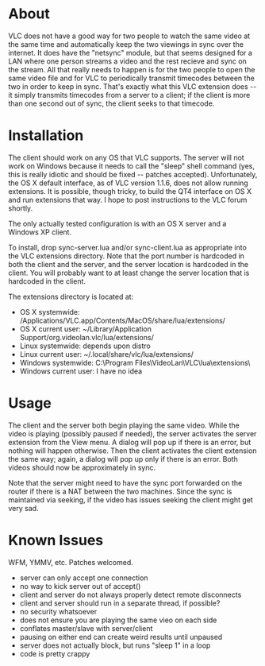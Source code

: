 About
=====

VLC does not have a good way for two people to watch the same video at the
same time and automatically keep the two viewings in sync over the internet.
It does have the "netsync" module, but that seems designed for a LAN where
one person streams a video and the rest recieve and sync on the stream. All
that really needs to happen is for the two people to open the same video
file and for VLC to periodically transmit timecodes between the two in order
to keep in sync. That's exactly what this VLC extension does -- it simply
transmits timecodes from a server to a client; if the client is more than
one second out of sync, the client seeks to that timecode.

Installation
============

The client should work on any OS that VLC supports. The server will not work
on Windows because it needs to call the "sleep" shell command (yes, this is
really idiotic and should be fixed -- patches accepted). Unfortunately, the
OS X default interface, as of VLC version 1.1.6, does not allow running
extensions. It is possible, though tricky, to build the QT4 interface on OS
X and run extensions that way. I hope to post instructions to the VLC forum
shortly.

The only actually tested configuration is with an OS X server and a Windows
XP client.

To install, drop sync-server.lua and/or sync-client.lua as appropriate into
the VLC extensions directory. Note that the port number is hardcoded in both
the client and the server, and the server location is hardcoded in the
client. You will probably want to at least change the server location that
is hardcoded in the client.

The extensions directory is located at:

 - OS X systemwide: /Applications/VLC.app/Contents/MacOS/share/lua/extensions/
 - OS X current user: ~/Library/Application Support/org.videolan.vlc/lua/extensions/
 - Linux systemwide: depends upon distro
 - Linux current user: ~/.local/share/vlc/lua/extensions/
 - Windows systemwide: C:\Program Files\VideoLan\VLC\lua\extensions\
 - Windows current user: I have no idea

Usage
=====

The client and the server both begin playing the same video. While the video
is playing (possibly paused if needed), the server activates the server
extension from the View menu. A dialog will pop up if there is an error, but
nothing will happen otherwise. Then the client activates the client
extension the same way; again, a dialog will pop up only if there is an
error. Both videos should now be approximately in sync.

Note that the server might need to have the sync port forwarded on the
router if there is a NAT between the two machines. Since the sync is
maintained via seeking, if the video has issues seeking the client might
get very sad.

Known Issues
============

WFM, YMMV, etc. Patches welcomed.

 - server can only accept one connection
 - no way to kick server out of accept()
 - client and server do not always properly detect remote disconnects
 - client and server should run in a separate thread, if possible?
 - no security whatsoever
 - does not ensure you are playing the same vieo on each side
 - conflates master/slave with server/client
 - pausing on either end can create weird results until unpaused
 - server does not actually block, but runs "sleep 1" in a loop
 - code is pretty crappy
